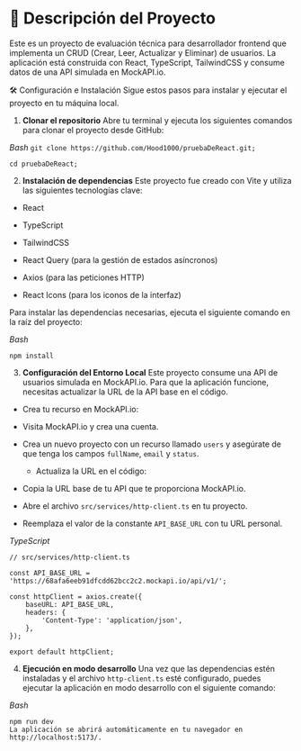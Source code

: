 # 🚀 Descripción del Proyecto
Este es un proyecto de evaluación técnica para desarrollador frontend que implementa un CRUD (Crear, Leer, Actualizar y Eliminar) de usuarios. La aplicación está construida con React, TypeScript, TailwindCSS y consume datos de una API simulada en MockAPI.io.

🛠️ Configuración e Instalación
Sigue estos pasos para instalar y ejecutar el proyecto en tu máquina local.

1. **Clonar el repositorio**
Abre tu terminal y ejecuta los siguientes comandos para clonar el proyecto desde GitHub:

*Bash*
```git clone https://github.com/Hood1000/pruebaDeReact.git;``` 

```cd pruebaDeReact;```

2. **Instalación de dependencias**
Este proyecto fue creado con Vite y utiliza las siguientes tecnologías clave:

- React

- TypeScript

- TailwindCSS

- React Query (para la gestión de estados asíncronos)

- Axios (para las peticiones HTTP)

- React Icons (para los iconos de la interfaz)

Para instalar las dependencias necesarias, ejecuta el siguiente comando en la raíz del proyecto:

*Bash*

`npm install`

3. **Configuración del Entorno Local**
Este proyecto consume una API de usuarios simulada en MockAPI.io. Para que la aplicación funcione, necesitas actualizar la URL de la API base en el código.

  - Crea tu recurso en MockAPI.io:

- Visita MockAPI.io y crea una cuenta.

- Crea un nuevo proyecto con un recurso llamado `users` y asegúrate de que tenga los campos `fullName`, `email` y `status`.

  - Actualiza la URL en el código:

- Copia la URL base de tu API que te proporciona MockAPI.io.

- Abre el archivo `src/services/http-client.ts` en tu proyecto.

- Reemplaza el valor de la constante `API_BASE_URL` con tu URL personal.

*TypeScript*
```
// src/services/http-client.ts

const API_BASE_URL = 'https://68afa6eeb91dfcdd62bcc2c2.mockapi.io/api/v1/'; 

const httpClient = axios.create({
    baseURL: API_BASE_URL,
    headers: {
        'Content-Type': 'application/json',
    },
});

export default httpClient;                                     
```


4. **Ejecución en modo desarrollo**
Una vez que las dependencias estén instaladas y el archivo `http-client.ts` esté configurado, puedes ejecutar la aplicación en modo desarrollo con el siguiente comando:

*Bash*
```
npm run dev
La aplicación se abrirá automáticamente en tu navegador en http://localhost:5173/.
```